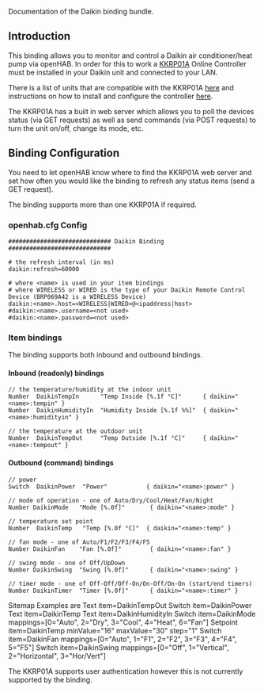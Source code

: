 Documentation of the Daikin binding bundle.

## Introduction

This binding allows you to monitor and control a Daikin air conditioner/heat pump via openHAB. In order for this to work a [KKRP01A](http://www.onlinecontroller.eu/) Online Controller must be installed in your Daikin unit and connected to your LAN. 

There is a list of units that are compatible with the KKRP01A [here](http://www.onlinecontroller.eu/media/downloads/List-of-compatible-INDOOR-and-OUTDOOR-units-4.pdf) and instructions on how to install and configure the controller [here](http://www.onlinecontroller.eu/en/download).

The KKRP01A has a built in web server which allows you to poll the devices status (via GET requests) as well as send commands (via POST requests) to turn the unit on/off, change its mode, etc.
 
## Binding Configuration

You need to let openHAB know where to find the KKRP01A web server and set how often you would like the binding to refresh any status items (send a GET request).

The binding supports more than one KKRP01A if required.

### openhab.cfg Config

    ############################# Daikin Binding #############################

    # the refresh interval (in ms)
    daikin:refresh=60000

    # where <name> is used in your item bindings
    # where WIRELESS or WIRED is the type of your Daikin Remote Control Device (BRP069A42 is a WIRELESS Device)
    daikin:<name>.host=<WIRELESS|WIRED>@<ipaddress|host>
    #daikin:<name>.username=<not used>
    #daikin:<name>.password=<not used>

### Item bindings

The binding supports both inbound and outbound bindings. 

#### Inbound (readonly) bindings

    // the temperature/humidity at the indoor unit
    Number  DaikinTempIn      "Temp Inside [%.1f °C]"      { daikin="<name>:tempin" }
    Number  DaikinHumidityIn  "Humidity Inside [%.1f %%]"  { daikin="<name>:humidityin" }

    // the temperature at the outdoor unit
    Number  DaikinTempOut     "Temp Outside [%.1f °C]"     { daikin="<name>:tempout" }

#### Outbound (command) bindings

    // power
    Switch  DaikinPower  "Power"           { daikin="<name>:power" }

    // mode of operation - one of Auto/Dry/Cool/Heat/Fan/Night
    Number DaikinMode   "Mode [%.0f]"       { daikin="<name>:mode" }

    // temperature set point
    Number  DaikinTemp   "Temp [%.0f °C]"  { daikin="<name>:temp" }

    // fan mode - one of Auto/F1/F2/F3/F4/F5
    Number DaikinFan    "Fan [%.0f]"        { daikin="<name>:fan" }

    // swing mode - one of Off/UpDown
    Number DaikinSwing  "Swing [%.0f]"      { daikin="<name>:swing" }

    // timer mode - one of Off-Off/Off-On/On-Off/On-On (start/end timers)
    Number DaikinTimer  "Timer [%.0f]"      { daikin="<name>:timer" }

Sitemap Examples are
    Text item=DaikinTempOut
    Switch item=DaikinPower
    Text item=DaikinTemp
    Text item=DaikinHumidityIn
    Switch item=DaikinMode mappings=[0="Auto", 2="Dry", 3="Cool", 4="Heat", 6="Fan"]
    Setpoint item=DaikinTemp minValue="16" maxValue="30" step="1"
    Switch item=DaikinFan mappings=[0="Auto", 1="F1", 2="F2", 3="F3", 4="F4", 5="F5"]
    Switch item=DaikinSwing mappings=[0="Off", 1="Vertical", 2="Horizontal", 3="Hor/Vert"]

The KKRP01A supports user authentication however this is not currently supported by the binding. 

